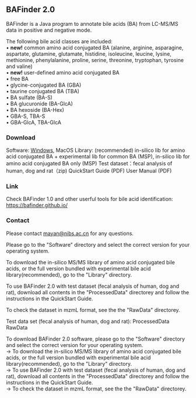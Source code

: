 ## BAFinder 2.0

BAFinder is a Java program to annotate bile acids (BA) from LC-MS/MS data in positive and negative mode. <br>

The following bile acid classes are included:<br>
• <strong>new!</strong> common amino acid conjugated BA (alanine, arginine, asparagine, aspartate, glutamine, glutamate, histidine, isoleucine, leucine, lysine, methionine, phenylalanine, proline, serine, threonine, tryptophan, tyrosine and valine)<br>
• <strong>new! </strong>user-defined amino acid conjugated BA<br>
• free BA <br>
• glycine-conjugated BA (GBA) <br>
• taurine conjugated BA (TBA)<br>
• BA sulfate (BA-S)<br>
• BA glucuronide (BA-GlcA)<br>
• BA hexoside (BA-Hex)<br>
• GBA-S, TBA-S<br>
• GBA-GlcA, TBA-GlcA<br>


### Download
Software: <a href="https://github.com/BAFinder/bafinder.github.io/blob/BAFinder-2.0/Software/BAFinder2_windows64.zip" download>Windows</a>, MacOS
Library: (recommended) in-silico lib for amino acid conjugated BA + experimental lib for common BA (MSP), in-silico lib for amino acid conjugated BA only (MSP)
Test dataset：fecal analysis of human, dog and rat（zip)
QuickStart Guide (PDF)
User Manual (PDF)

### Link
Check BAFinder 1.0 and other userful tools for bile acid identification:
https://bafinder.github.io/

### Contact
Please contact mayan@nibs.ac.cn for any questions.

Please go to the "Software" directory and select the correct version for your operating system. <br>

To download the in-silico MS/MS library of amino acid conjugated bile acids, or the full version bundled with experimental bile acid library(recommended), go to the "Library" directory. <br>

To use BAFinder 2.0 with test dataset (fecal analysis of human, dog and rat), download all contents in the "ProcessedData" directorey and follow the instructions in the QuickStart Guide. <br>

To check the dataset in mzmL format, see the the "RawData" directorey. <br>


Test data set (fecal analysis of human, dog and rat):
ProcessedData
RawData

To download BAFinder 2.0 software, please go to the "Software" directory and select the correct version for your operating system. <br>
-> To download the in-silico MS/MS library of amino acid conjugated bile acids, or the full version bundled with experimental bile acid library(recommended), go to the "Library" directory. <br>
-> To use BAFinder 2.0 with test dataset (fecal analysis of human, dog and rat), download all contents in the "ProcessedData" directorey and follow the instructions in the QuickStart Guide. <br>
-> To check the dataset in mzmL format, see the the "RawData" directorey. <br>


